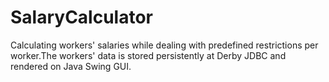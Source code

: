 # SalaryCalculator
Calculating workers' salaries while dealing with predefined restrictions per worker.The workers' data is stored persistently at Derby JDBC and rendered on Java Swing GUI.
